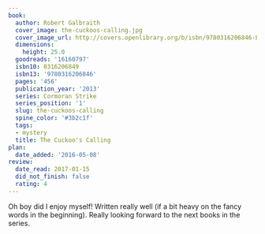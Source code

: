 ```yaml
---
book:
  author: Robert Galbraith
  cover_image: the-cuckoos-calling.jpg
  cover_image_url: http://covers.openlibrary.org/b/isbn/9780316206846-L.jpg
  dimensions:
    height: 25.0
  goodreads: '16160797'
  isbn10: 0316206849
  isbn13: '9780316206846'
  pages: '456'
  publication_year: '2013'
  series: Cormoran Strike
  series_position: '1'
  slug: the-cuckoos-calling
  spine_color: '#3b2c1f'
  tags:
  - mystery
  title: The Cuckoo's Calling
plan:
  date_added: '2016-05-08'
review:
  date_read: 2017-01-15
  did_not_finish: false
  rating: 4
---
```


Oh boy did I enjoy myself! Written really well (if a bit heavy on the fancy words in the beginning). Really looking forward to the next books in the series.
